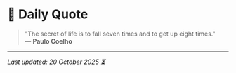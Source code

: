 # 📜 Daily Quote

> "The secret of life is to fall seven times and to get up eight times."  
> — **Paulo Coelho**

---

_Last updated: 20 October 2025 ⏳_

